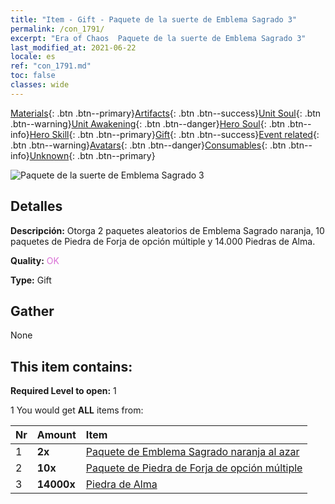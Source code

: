 ```yaml
---
title: "Item - Gift - Paquete de la suerte de Emblema Sagrado 3"
permalink: /con_1791/
excerpt: "Era of Chaos  Paquete de la suerte de Emblema Sagrado 3"
last_modified_at: 2021-06-22
locale: es
ref: "con_1791.md"
toc: false
classes: wide
---
```

 [Materials](/ItemsES/){: .btn .btn--primary}[Artifacts](/ItemsES/Artifacts/){: .btn .btn--success}[Unit Soul](/ItemsES/UnitSoul/){: .btn .btn--warning}[Unit Awakening](/ItemsES/UnitAwakening/){: .btn .btn--danger}[Hero Soul](/ItemsES/HeroSoul/){: .btn .btn--info}[Hero Skill](/ItemsES/HeroSkill/){: .btn .btn--primary}[Gift](/ItemsES/Gift/){: .btn .btn--success}[Event related](/ItemsES/Events/){: .btn .btn--warning}[Avatars](/ItemsES/Avatars/){: .btn .btn--danger}[Consumables](/ItemsES/Consumables/){: .btn .btn--info}[Unknown](/ItemsES/Unknown/){: .btn .btn--primary}

 ![Paquete de la suerte de Emblema Sagrado 3](/images/t/i_907411.png)

## Detalles
 **Descripción:** Otorga 2 paquetes aleatorios de Emblema Sagrado naranja, 10 paquetes de Piedra de Forja de opción múltiple y 14.000 Piedras de Alma.

 **Quality:** <span style="color: #DA70D6">OK</span>

 **Type:** Gift

## Gather

  None

## This item contains:

 **Required Level to open:** 1

 1 You would get **ALL** items  from:

  | Nr | Amount |     Item    |
  |:---|:-------|:------------|
  | 1 |  **2x** | [Paquete de Emblema Sagrado naranja al azar](/ItemsES/con_1794/) |  | 
  | 2 |  **10x** | [Paquete de Piedra de Forja de opción múltiple](/ItemsES/con_1480/) |  | 
  | 3 |  **14000x** | [Piedra de Alma ](/ItemsES/con_923/) |  | 
